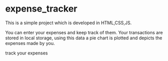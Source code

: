 # expense_tracker
This is a simple project which is developed in HTML,CSS,JS.

You can enter your expenses and keep track of them.
Your transactions are stored in local storage, using this data a pie chart is plotted and depicts the expenses made by you.

track your expenses
